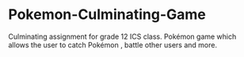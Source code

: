 # Pokemon-Culminating-Game
Culminating assignment for grade 12 ICS class. Pokémon game which allows the user to catch Pokémon , battle other users and more.
